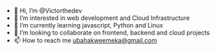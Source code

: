 - 👋 Hi, I’m @Victorthedev
- 👀 I’m interested in web development and Cloud Infrastructure
- 🌱 I’m currently learning javascript, Python and Linux
- 💞️ I’m looking to collaborate on frontend, backend and cloud projects
- 📫 How to reach me ubahakweemeka@gmail.com

<!---
Victorthedev/Victorthedev is a ✨ special ✨ repository because its `README.md` (this file) appears on your GitHub profile.
You can click the Preview link to take a look at your changes.
--->
